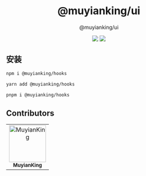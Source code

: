 <h1 align="center">@muyianking/ui</h1>

<p align="center">
@muyianking/ui
</p>

<p align="center">
  <a target="_blank" href="https://www.npmjs.com/package/@muyianking/hooks" style="text-decoration: none;"><img  src="https://img.shields.io/npm/v/%40muyianking%2Fhooks"/></a>
  <a target="_blank" href="https://www.npmjs.com/package/@muyianking/hooks" style="text-decoration: none;"><img  src="https://img.shields.io/npm/dm/%40muyianking%2Fhooks"/></a>
</p>

## 安装

```bash
npm i @muyianking/hooks
```

```bash
yarn add @muyianking/hooks
```

```bash
pnpm i @muyianking/hooks
```

## Contributors

<!-- readme: collaborators,contributors -start -->
<table>
	<tbody>
		<tr>
            <td align="center">
                <a href="https://github.com/MuyianKing">
                    <img src="https://avatars.githubusercontent.com/u/44827414?v=4" width="100;" alt="MuyianKing"/>
                    <br />
                    <sub><b>MuyianKing</b></sub>
                </a>
            </td>
		</tr>
	<tbody>
</table>
<!-- readme: collaborators,contributors -end -->
